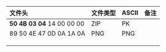 | 文件头                      | 文件类型 | ASCII | 备注 |
|:--------------------------- |:-------- |:----- | ---- |
| **50 4B 03 04** 14 00 00 00 | ZIP      | PK    |      |
| 89 50 4E 47 0D 0A 1A 0A     | PNG     | PNG   |      |
|                             |          |       |      |
|                             |          |       |      |
|                             |          |       |      |
